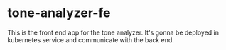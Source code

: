 # tone-analyzer-fe
This is the front end app for the tone analyzer. It's gonna be deployed in kubernetes service and communicate with the back end.
